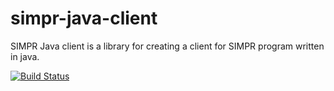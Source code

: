 # simpr-java-client 

SIMPR Java client is a library for creating a client for SIMPR program written in java.

[![Build Status](https://travis-ci.org/goto1134/simpr-java-client.svg?branch=master)](https://travis-ci.org/goto1134/simpr-java-client)
